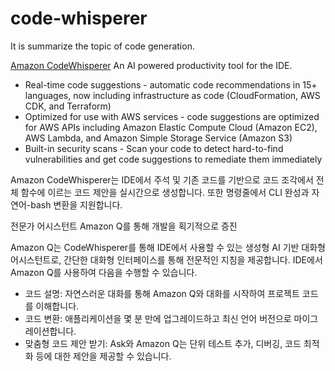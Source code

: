 # code-whisperer
It is summarize the topic of code generation.


[Amazon CodeWhisperer](https://aws.amazon.com/ko/codewhisperer/)
An AI powered productivity tool for the IDE.

- Real-time code suggestions - automatic code recommendations in 15+ languages, now including infrastructure as code (CloudFormation, AWS CDK, and Terraform)
- Optimized for use with AWS services - code suggestions are optimized for AWS APIs including Amazon Elastic Compute Cloud (Amazon EC2), AWS Lambda, and Amazon Simple Storage Service (Amazon S3)
- Built-in security scans - Scan your code to detect hard-to-find vulnerabilities and get code suggestions to remediate them immediately


Amazon CodeWhisperer는 IDE에서 주석 및 기존 코드를 기반으로 코드 조각에서 전체 함수에 이르는 코드 제안을 실시간으로 생성합니다. 또한 명령줄에서 CLI 완성과 자연어-bash 변환을 지원합니다.

전문가 어시스턴트 Amazon Q를 통해 개발을 획기적으로 증진

Amazon Q는 CodeWhisperer를 통해 IDE에서 사용할 수 있는 생성형 AI 기반 대화형 어시스턴트로, 간단한 대화형 인터페이스를 통해 전문적인 지침을 제공합니다. IDE에서 Amazon Q를 사용하여 다음을 수행할 수 있습니다.

- 코드 설명: 자연스러운 대화를 통해 Amazon Q와 대화를 시작하여 프로젝트 코드를 이해합니다.
- 코드 변환: 애플리케이션을 몇 분 만에 업그레이드하고 최신 언어 버전으로 마이그레이션합니다.
- 맞춤형 코드 제안 받기: Ask와 Amazon Q는 단위 테스트 추가, 디버깅, 코드 최적화 등에 대한 제안을 제공할 수 있습니다.

